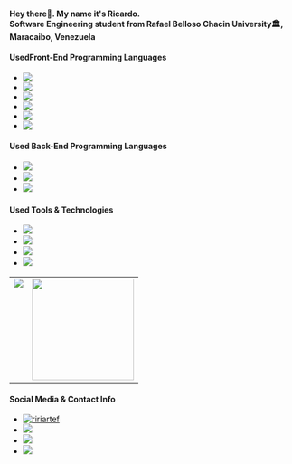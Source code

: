 <h4>Hey there👋. My name it's Ricardo. <br> 
Software Engineering student from Rafael Belloso Chacin University🏛, Maracaibo, Venezuela</h1>

<h4> UsedFront-End Programming Languages</h4>
<ul>
  <li><img style="display: block" src="https://img.shields.io/badge/JavaScript-F7DF1E?style=for-the-badge&logo=javascript&logoColor=black"></li>
  <li><img style="display: block" src="https://img.shields.io/badge/HTML5-E34F26?style=for-the-badge&logo=html5&logoColor=white"></li>
  <li><img style="display: block" src="https://img.shields.io/badge/CSS3-1572B6?style=for-the-badge&logo=css3&logoColor=white"></li>
  <li><img style="display: block" src="https://img.shields.io/badge/React-20232A?style=for-the-badge&logo=react&logoColor=61DAFB"></li>
  <li><img style="display: block" src="https://img.shields.io/badge/Tailwind_CSS-38B2AC?style=for-the-badge&logo=tailwind-css&logoColor=white"></li>
  <li><img style="display: block" src="https://img.shields.io/badge/Bootstrap-563D7C?style=for-the-badge&logo=bootstrap&logoColor=white"></li>
</ul>

<h4>Used Back-End Programming Languages</h4> 
<ul>
  <li><img src="https://img.shields.io/badge/Node.js-339933?style=for-the-badge&logo=nodedotjs&logoColor=white"></li>
  <li><img src="https://img.shields.io/badge/Express.js-000000?style=for-the-badge&logo=express&logoColor=white"></li>
  <li><img src="https://img.shields.io/badge/Microsoft_SQL_Server-CC2927?style=for-the-badge&logo=microsoft-sql-server&logoColor=white"></li>
</ul>

<h4>Used Tools & Technologies</h4>
<ul>
  <li><img src="https://img.shields.io/badge/Git-F05032?style=for-the-badge&logo=git&logoColor=white"></li>
  <li><img src="https://img.shields.io/badge/GitHub-100000?style=for-the-badge&logo=github&logoColor=white"></li>
  <li><img src="https://img.shields.io/badge/Notion-000000?style=for-the-badge&logo=notion&logoColor=white"></li>
  <li><img src="https://img.shields.io/badge/Postman-FF6C37?style=for-the-badge&logo=Postman&logoColor=white"></li>
</ul>

<table>
  <tr>
    <td valign="top"><img src="https://github-readme-stats.vercel.app/api/top-langs/?username=LordCatalyst&theme=radical&card_width=450em)](https://github.com/LordCatalyst/LordCatalyst/github-readme-stats"/></td>
    <td valign="top"><img height="180em" src="https://github-readme-stats.vercel.app/api?username=LordCatalyst&show_icons=true&hide_border=true&&count_private=true&include_all_commits=true&theme=radical&hide_stars=false" /></td>
  </tr>
</table>

<h4>Social Media & Contact Info</h4>

<ul>
  <li><a href="https://www.instagram.com/ririartef">
    <img src="https://img.shields.io/badge/Instagram-E4405F?style=for-the-badge&logo=instagram&logoColor=white" alt="ririartef">
    </a></li>
  <li><a href="https://www.tiktok.com/@reif29_">
    <img src="https://img.shields.io/badge/TikTok-000000?style=for-the-badge&logo=tiktok&logoColor=white">
    </a></li>
  <li><a href="https://www.linkedin.com/in/lzzow29/">
    <img src="https://img.shields.io/badge/LinkedIn-0077B5?style=for-the-badge&logo=linkedin&logoColor=white">
    </a></li>
  <li><a href="mailto:ririartef@gmail.com">
    <img src="https://img.shields.io/badge/Gmail-D14836?style=for-the-badge&logo=gmail&logoColor=white">
    </a></li>
</ul>
